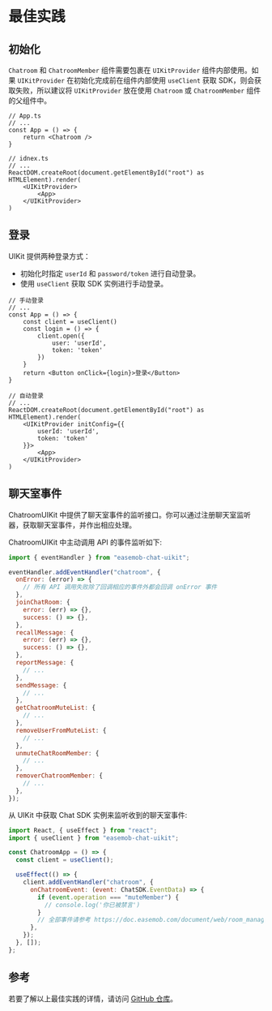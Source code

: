 # 最佳实践

<Toc />

## 初始化

`Chatroom` 和 `ChatroomMember` 组件需要包裹在 `UIKitProvider` 组件内部使用。如果 `UIKitProvider` 在初始化完成前在组件内部使用 `useClient` 获取 SDK，则会获取失败，所以建议将 `UIKitProvider` 放在使用 `Chatroom` 或 `ChatroomMember` 组件的父组件中。

```typescriptx
// App.ts
// ...
const App = () => {
    return <Chatroom />
}

// idnex.ts
// ...
ReactDOM.createRoot(document.getElementById("root") as HTMLElement).render(
    <UIKitProvider>
        <App>
    </UIKitProvider>
)
```

## 登录

UIKit 提供两种登录方式：

- 初始化时指定 `userId` 和 `password/token` 进行自动登录。
- 使用 `useClient` 获取 SDK 实例进行手动登录。

```typescriptx
// 手动登录
// ...
const App = () => {
    const client = useClient()
    const login = () => {
        client.open({
            user: 'userId',
            token: 'token'
        })
    }
    return <Button onClick={login}>登录</Button>
}

// 自动登录
// ...
ReactDOM.createRoot(document.getElementById("root") as HTMLElement).render(
    <UIKitProvider initConfig={{
        userId: 'userId',
        token: 'token'
    }}>
        <App>
    </UIKitProvider>
)
```

## 聊天室事件

ChatroomUIKit 中提供了聊天室事件的监听接口。你可以通过注册聊天室监听器，获取聊天室事件，并作出相应处理。

ChatroomUIKit 中主动调用 API 的事件监听如下:

```javascript
import { eventHandler } from "easemob-chat-uikit";

eventHandler.addEventHandler("chatroom", {
  onError: (error) => {
    // 所有 API 调用失败除了回调相应的事件外都会回调 onError 事件
  },
  joinChatRoom: {
    error: (err) => {},
    success: () => {},
  },
  recallMessage: {
    error: (err) => {},
    success: () => {},
  },
  reportMessage: {
    // ...
  },
  sendMessage: {
    // ...
  },
  getChatroomMuteList: {
    // ...
  },
  removeUserFromMuteList: {
    // ...
  },
  unmuteChatRoomMember: {
    // ...
  },
  removerChatroomMember: {
    // ...
  },
});
```

从 UIKit 中获取 Chat SDK 实例来监听收到的聊天室事件:

```javascript
import React, { useEffect } from "react";
import { useClient } from "easemob-chat-uikit";

const ChatroomApp = () => {
  const client = useClient();

  useEffect(() => {
    client.addEventHandler("chatroom", {
      onChatroomEvent: (event: ChatSDK.EventData) => {
        if (event.operation === "muteMember") {
          // console.log('你已被禁言')
        }
        // 全部事件请参考 https://doc.easemob.com/document/web/room_manage.html#监听聊天室事件
      },
    });
  }, []);
};
```

## 参考

若要了解以上最佳实践的详情，请访问 [GitHub 仓库](https://github.com/easemob/ChatroomDemo/tree/dev/WEB/ChatroomDemo)。
